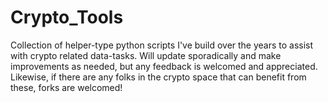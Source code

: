 # Crypto_Tools
Collection of helper-type python scripts I've build over the years to assist with crypto related data-tasks. Will update sporadically and make improvements as needed, but any feedback is welcomed and appreciated. Likewise, if there are any folks in the crypto space that can benefit from these, forks are welcomed!
